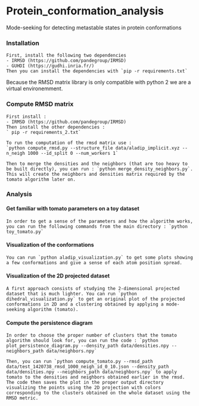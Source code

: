 # Protein_conformation_analysis
Mode-seeking for detecting metastable states in protein conformations

### Installation
    First, install the following two dependencies
    - IRMSD (https://github.com/pandegroup/IRMSD)
    - GUHDI (https://gudhi.inria.fr/)
    Then you can install the dependencies with `pip -r requirements.txt`

Because the RMSD matrix library is only compatible with python 2 we are a virtual environemment.
### Compute RMSD matrix  
    First install :
    - IRMSD (https://github.com/pandegroup/IRMSD)
    Then install the other dependencies :
    ` pip -r requirements_2.txt`

    To run the computation of the rmsd matrix use :
    `python compute_rmsd.py --structure_file data/aladip_implicit.xyz --n_neigh 1000 --id_split 0 --num_workers 1`

    Then to merge the densities and the neighbors (that are too heavy to be built directly), you can run : `python merge_density_neighbors.py`. This will create the neighbors and densities matrix required by the tomato algorithm later on.

### Analysis

#### Get familiar with tomato parameters on a toy dataset
    In order to get a sense of the parameters and how the algorithm works, you can run the following commands from the main directory : `python toy_tomato.py`

#### Visualization of the conformations
    You can run `python aladip_visualization.py` to get some plots showing a few conformations and give a sense of each atom position spread.

#### Visualization of the 2D projected dataset
    A first approach consists of studying the 2-dimensional projected dataset that is much lighter. You can run `python dihedral_visualization.py` to get an original plot of the projected conformations in 2D and a clustering obtained by applying a mode-seeking algorithm (tomato).

#### Compute the persistence diagram
    In order to choose the proper number of clusters that the tomato algorithm should look for, you can run the code : `python plot_persistence_diagram.py --density_path data/densities.npy --neighbors_path data/neighbors.npy`

    Then, you can run `python compute_tomato.py --rmsd_path data/test_1420738_rmsd_1000_neigh_id_0_10.json --density_path data/densities.npy --neighbors_path data/neighbors.npy` to apply tomato to the densities and neighbors obtained earlier in the rmsd. The code then saves the plot in the proper output directory visualizing the points using the 2D projection with colors corresponding to the clusters obtained on the whole dataset using the RMSD metric.
